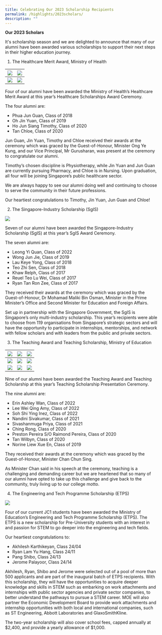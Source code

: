 ```yaml
---
title: Celebrating Our 2023 Scholarship Recipients
permalink: /highlights/2023scholars/
description: ""
---
```

**Our 2023 Scholars**

It's scholarship season and we are delighted to announce that many of our alumni have been awarded various scholarships to support their next steps in their higher education journey.


1. The Healthcare Merit Award, Ministry of Health

| ![](/images/ho%20jun%20siang%20timothy.jpg) | ![](/images/oh%20jin%20yuan.jpg) |
| -------- | -------- | 
| ![](/images/phua%20jun%20guan.jpg)   | ![](/images/tan%20chloe.jpg) |

Four of our alumni have been awarded the Ministry of Health’s Healthcare Merit Award at this year’s Healthcare Scholarships Award Ceremony.

The four alumni are:
* Phua Jun Guan, Class of 2018
* Oh Jin Yuan, Class of 2019
* Ho Jun Siang Timothy, Class of 2020
* Tan Chloe, Class of 2020

Jun Guan, Jin Yuan, Timothy and Chloe received their awards at the ceremony which was graced by the Guest-of-Honour, Minister Ong Ye Kung, and our Vice Principal, Mr Gurusharan, was present at the ceremony to congratulate our alumni.

Timothy’s chosen discipline is Physiotherapy, while Jin Yuan and Jun Guan are currently pursuing Pharmacy, and Chloe is in Nursing. Upon graduation, all four will be joining Singapore’s public healthcare sector.

We are always happy to see our alumni doing well and continuing to choose to serve the community in their future professions.

Our heartiest congratulations to Timothy, Jin Yuan, Jun Guan and Chloe!

2. The Singapore-Industry Scholarship (SgIS)

![](/images/sg%20industry%20scholarship_3.jpeg)

Seven of our alumni have been awarded the Singapore-Industry Scholarship (SgIS) at this year’s SgIS Award Ceremony.

The seven alumni are:
* Leong Yi Quan, Class of 2022
* Wong Jun Jie, Class of 2019
* Lau Keye Yong, Class of 2018
* Teo Zhi Sen, Class of 2018
* Khaw Relph, Class of 2017
* Reuel Teo Lu Wei, Class of 2017
* Ryan Tan Ron Zee, Class of 2017

They received their awards at the ceremony which was graced by the Guest-of-Honour, Dr Mohamad Maliki Bin Osman, Minister in the Prime Minister’s Office and Second Minister for Education and Foreign Affairs.

Set up in partnership with the Singapore Government, the SgIS is Singapore’s only multi-industry scholarship. This year’s recipients were able to choose from 119 organisations from Singapore’s strategic sectors and will have the opportunity to participate in internships, mentorships, and network with fellow scholars and with leaders from the public and private sectors.

3. The Teaching Award and Teaching Scholarship, Ministry of Education

| ![](/images/erin%20original.jpg) | ![](/images/amy%202023%20teaching%20award.jpg) |  ![](/images/inez%202023%20teaching%20award.jpg) | 
| -------- | -------- | -------- |
| ![](/images/nandini.jpg) | ![](/images/priya%202023%20teaching%20award.jpg) | ![](/images/ching%20rong%202023%20teaching%20award.jpg)
| ![](/images/preston%20pereira%202023%20teaching%20award.jpg) | ![](/images/wilbyn%202023%20teaching%20scholarship.jpg) | ![](/images/norine%202023%20teaching%20award.jpg) |

Nine of our alumni have been awarded the Teaching Award and Teaching Scholarship at this year’s Teaching Scholarship Presentation Ceremony.

The nine alumni are:
* Erin Ashley Wan, Class of 2022
* Lee Wei Qing Amy, Class of 2022
* Soh Shi Ying Inez, Class of 2022
* Nandini Sivakumar, Class of 2021
* Sivashanmuga Priya, Class of 2021
* Ching Rong, Class of 2020
* Preston Pereira S/O Raimond Pereira, Class of 2020
* Tan Wilbyn, Class of 2020
* Norine Liew Xue En, Class of 2019

They received their awards at the ceremony which was graced by the Guest-of-Honour, Minister Chan Chun Sing.

As Minister Chan said in his speech at the ceremony, teaching is a challenging and demanding career but we are heartened that so many of our alumni have opted to take up this challenge and give back to the community, truly living up to our college motto.

4. The Engineering and Tech Programme Scholarship (ETPS)

![](/images/etps%202023_compressed.jpg)

Four of our current JC1 students have been awarded the Ministry of Education’s Engineering and Tech Programme Scholarship (ETPS). The ETPS is a new scholarship for Pre-University students with an interest in and passion for STEM to go deeper into the engineering and tech fields.

Our heartiest congratulations to:
* Akhilesh Karthikeyan, Class 24/04
* Ryan Lam Yu Hang, Class 24/11
* Pang Shibo, Class 24/13
* Jerome Palayoor, Class 24/14

Akhilesh, Ryan, Shibo and Jerome were selected out of a pool of more than 500 applicants and are part of the inaugural batch of ETPS recipients. With this scholarship, they will have the opportunities to acquire deeper knowledge and skills in STEM such as embarking on work attachments and internships with public sector agencies and private sector companies, to better understand the pathways to pursue a STEM career. MOE will also partner the Economic Development Board to provide work attachments and internship opportunities with both local and international companies, such as ST Engineering, Abbott Laboratories and GlaxoSmithKline.

The two-year scholarship will also cover school fees, capped annually at $2,400, and provide a yearly allowance of $1,000.